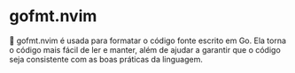 # gofmt.nvim
 gofmt.nvim é usada para formatar o código fonte escrito em Go. Ela torna o código mais fácil de ler e manter, além de ajudar a garantir que o código seja consistente com as boas práticas da linguagem.
